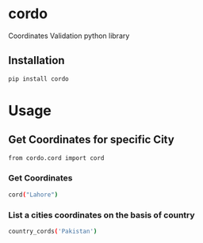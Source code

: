 # cordo
Coordinates Validation python library




## Installation

```bash
pip install cordo
```



# Usage

## Get Coordinates for specific City
```bash
from cordo.cord import cord
```
### Get Coordinates

```bash
cord("Lahore")
```

### List a cities coordinates on the basis of country
```bash
country_cords('Pakistan') 
```

